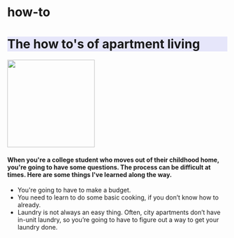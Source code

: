 # how-to
<html>
<head>
  <meta charset="utf-8">
  <meta name="viewport" content="width=device-width">
</head>
<body> 
  <h1 style="background-color:lavender;">The how to's of apartment living</h1>
  <img src = “/img/boston-skyline.jpg” width =200 height =auto>
    <h4>When you're a college student who moves out of their childhood home, you're going to have some questions. The process can be difficult at times. Here are some things I've learned along the way.</H4>
<ul>
  <li>You're going to have to make a budget.</li>
  <li>You need to learn to do some basic cooking, if you don’t know how to already.</li>
  <li>Laundry is not always an easy thing. Often, city apartments don’t have in-unit laundry, so you’re going to have to figure out a way to get your laundry done. </li>
</ul>
</body>
</html>
